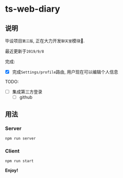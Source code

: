 # ts-web-diary

## 说明

毕设项目`第三版`,  正在大力开发`聊天室`模块🚧.

最近更新于`2019/9/8`

完成:

- [x] 完成`Settings/profile`路由, 用户现在可以编辑个人信息

TODO:

- [ ] 集成第三方登录
  - [ ] github

## 用法

### Server

```bash
npm run server
```

### Client

```bash
npm run start
```

**Enjoy!**